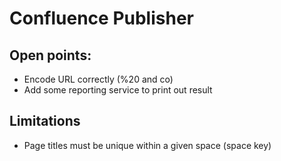 # Confluence Publisher

## Open points:
* Encode URL correctly (%20 and co)
* Add some reporting service to print out result

## Limitations
* Page titles must be unique within a given space (space key)